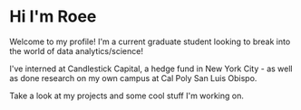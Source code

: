 # Hi I'm Roee

Welcome to my profile! I'm a current graduate student looking to break into the world of data analytics/science!

I've interned at Candlestick Capital, a hedge fund in New York City - as well as done research on my own campus at Cal Poly San Luis Obispo.

Take a look at my projects and some cool stuff I'm working on.


